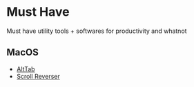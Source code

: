 # Must Have
Must have utility tools + softwares for productivity and whatnot 

## MacOS
- [AltTab](https://alt-tab-macos.netlify.app/)
- [Scroll Reverser](https://pilotmoon.com/scrollreverser/)
